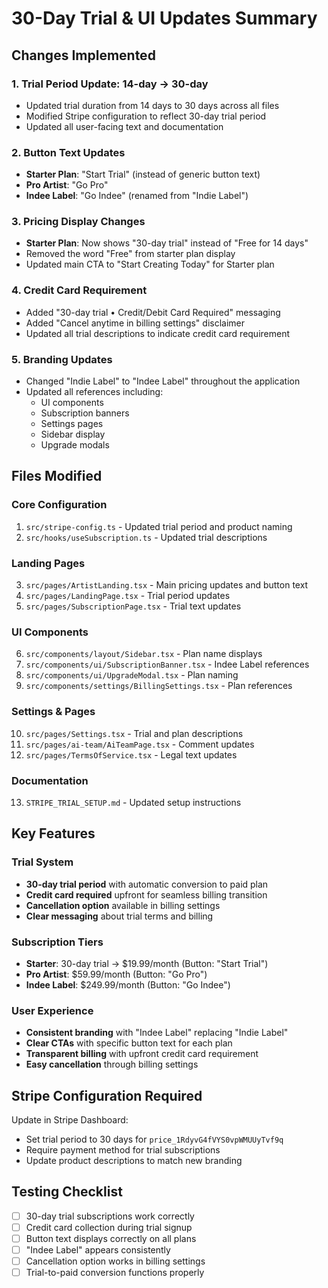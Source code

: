 # 30-Day Trial & UI Updates Summary

## Changes Implemented

### 1. **Trial Period Update: 14-day → 30-day**
- Updated trial duration from 14 days to 30 days across all files
- Modified Stripe configuration to reflect 30-day trial period
- Updated all user-facing text and documentation

### 2. **Button Text Updates**
- **Starter Plan**: "Start Trial" (instead of generic button text)
- **Pro Artist**: "Go Pro" 
- **Indee Label**: "Go Indee" (renamed from "Indie Label")

### 3. **Pricing Display Changes**
- **Starter Plan**: Now shows "30-day trial" instead of "Free for 14 days"
- Removed the word "Free" from starter plan display
- Updated main CTA to "Start Creating Today" for Starter plan

### 4. **Credit Card Requirement**
- Added "30-day trial • Credit/Debit Card Required" messaging
- Added "Cancel anytime in billing settings" disclaimer
- Updated all trial descriptions to indicate credit card requirement

### 5. **Branding Updates**
- Changed "Indie Label" to "Indee Label" throughout the application
- Updated all references including:
  - UI components
  - Subscription banners
  - Settings pages
  - Sidebar display
  - Upgrade modals

## Files Modified

### Core Configuration
1. `src/stripe-config.ts` - Updated trial period and product naming
2. `src/hooks/useSubscription.ts` - Updated trial descriptions

### Landing Pages
3. `src/pages/ArtistLanding.tsx` - Main pricing updates and button text
4. `src/pages/LandingPage.tsx` - Trial period updates
5. `src/pages/SubscriptionPage.tsx` - Trial text updates

### UI Components
6. `src/components/layout/Sidebar.tsx` - Plan name displays
7. `src/components/ui/SubscriptionBanner.tsx` - Indee Label references
8. `src/components/ui/UpgradeModal.tsx` - Plan naming
9. `src/components/settings/BillingSettings.tsx` - Plan references

### Settings & Pages
10. `src/pages/Settings.tsx` - Trial and plan descriptions
11. `src/pages/ai-team/AiTeamPage.tsx` - Comment updates
12. `src/pages/TermsOfService.tsx` - Legal text updates

### Documentation
13. `STRIPE_TRIAL_SETUP.md` - Updated setup instructions

## Key Features

### Trial System
- **30-day trial period** with automatic conversion to paid plan
- **Credit card required** upfront for seamless billing transition
- **Cancellation option** available in billing settings
- **Clear messaging** about trial terms and billing

### Subscription Tiers
- **Starter**: 30-day trial → $19.99/month (Button: "Start Trial")
- **Pro Artist**: $59.99/month (Button: "Go Pro") 
- **Indee Label**: $249.99/month (Button: "Go Indee")

### User Experience
- **Consistent branding** with "Indee Label" replacing "Indie Label"
- **Clear CTAs** with specific button text for each plan
- **Transparent billing** with upfront credit card requirement
- **Easy cancellation** through billing settings

## Stripe Configuration Required

Update in Stripe Dashboard:
- Set trial period to 30 days for `price_1RdyvG4fVYS0vpWMUUyTvf9q`
- Require payment method for trial subscriptions
- Update product descriptions to match new branding

## Testing Checklist
- [ ] 30-day trial subscriptions work correctly
- [ ] Credit card collection during trial signup
- [ ] Button text displays correctly on all plans
- [ ] "Indee Label" appears consistently
- [ ] Cancellation option works in billing settings
- [ ] Trial-to-paid conversion functions properly
